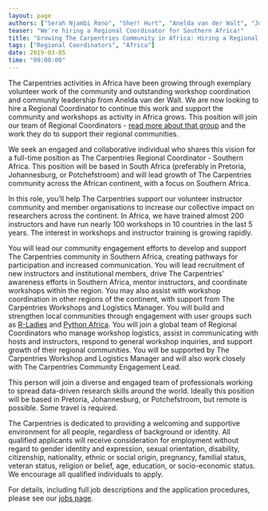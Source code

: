 ```yaml
---
layout: page
authors: ["Serah Njambi Rono", "Sher! Hurt", "Anelda van der Walt", "Juan Steyn", "Tracy Teal", "Erin Becker"]
teaser: "We're hiring a Regional Coordinator for Southern Africa!"
title: "Growing The Carpentries Community in Africa: Hiring a Regional Coordinator"
tags: ["Regional Coordinators", "Africa"]
date: 2019-03-05
time: "09:00:00"
---
```


The Carpentries activities in Africa have been growing through exemplary volunteer work of the community and outstanding workshop coordination and community leadership from Anelda van der Walt. We are now looking to hire a Regional Coordinator to continue this work and support the community and workshops as activity in Africa grows. This position will join our team of Regional Coordinators - [read more about that group](https://carpentries.org/blog/2019/03/regionalcoordinators/) and the work they do to support their regional communities.

We seek an engaged and collaborative individual who shares this vision for a full-time position as The Carpentries Regional Coordinator - Southern Africa. This position will be based in South Africa (preferably in Pretoria, Johannesburg, or Potchefstroom) and will lead growth of The Carpentries community across the African continent, with a focus on Southern Africa.

In this role, you’ll help The Carpentries support our volunteer instructor community and member organisations to increase our collective impact on researchers across the continent. In Africa, we have trained almost 200 instructors and have run nearly 100 workshops in 10 countries in the last 5 years. The interest in workshops and instructor training is growing rapidly.

You will lead our community engagement efforts to develop and support The Carpentries community in Southern Africa, creating pathways for
participation and increased communication. You will lead recruitment of new instructors and institutional members, drive The Carpentries’
awareness efforts in Southern Africa, mentor instructors, and coordinate workshops within the region. You may also assist with workshop
coordination in other regions of the continent, with support from The Carpentries Workshops and Logistics Manager. You will build and
strengthen local communities through engagement with user groups such as
[R-Ladies](https://rladies.org/) and [Python Africa](https://africa.python.org/en/). You will join a global team of
Regional Coordinators who manage workshop logistics, assist in communicating with hosts and instructors, respond to general workshop
inquiries, and support growth of their regional communities. You will be supported by The Carpentries Workshop and Logistics Manager and
will also work closely with The Carpentries Community Engagement Lead.

This person will join a diverse and engaged team of professionals working to spread data-driven research skills around the world. Ideally this position will be based in Pretoria, Johannesburg, or Potchefstroom, but remote is possible. Some travel is required.

The Carpentries is dedicated to providing a welcoming and supportive environment for all people, regardless of background or identity. All qualified applicants will receive consideration for employment without regard to gender identity and expression, sexual orientation, disability, citizenship, nationality, ethnic or social origin, pregnancy, familial status, veteran status, religion or belief, age, education, or socio-economic status. We encourage all qualified individuals to apply.

For details, including full job descriptions and the application procedures, please see our [jobs page](https://carpentries.org/jobs/).
